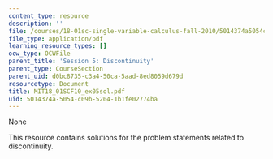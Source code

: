```yaml
---
content_type: resource
description: ''
file: /courses/18-01sc-single-variable-calculus-fall-2010/5014374a5054c09b52041b1fe02774ba_MIT18_01SCF10_ex05sol.pdf
file_type: application/pdf
learning_resource_types: []
ocw_type: OCWFile
parent_title: 'Session 5: Discontinuity'
parent_type: CourseSection
parent_uid: d0bc8735-c3a4-50ca-5aad-8ed8059d679d
resourcetype: Document
title: MIT18_01SCF10_ex05sol.pdf
uid: 5014374a-5054-c09b-5204-1b1fe02774ba
---
```

None

This resource contains solutions for the problem statements related to discontinuity.